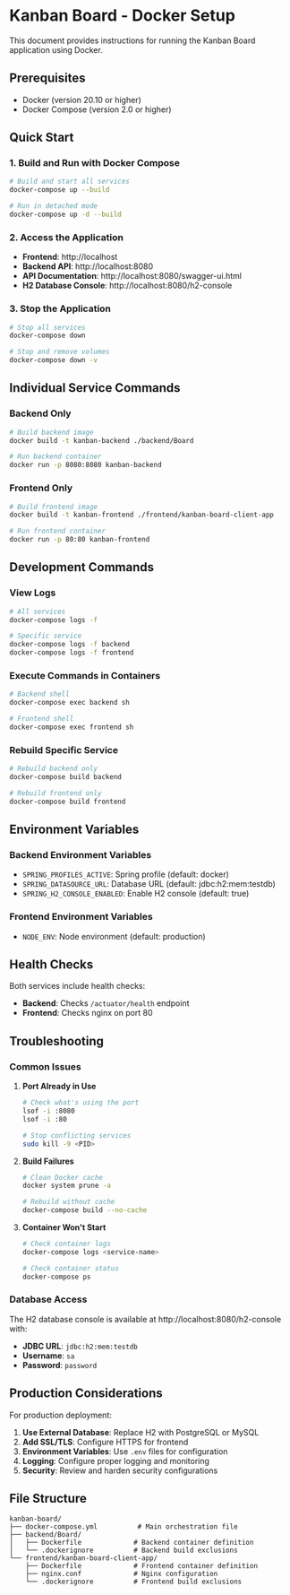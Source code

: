 # Kanban Board - Docker Setup

This document provides instructions for running the Kanban Board application using Docker.

## Prerequisites

- Docker (version 20.10 or higher)
- Docker Compose (version 2.0 or higher)

## Quick Start

### 1. Build and Run with Docker Compose

```bash
# Build and start all services
docker-compose up --build

# Run in detached mode
docker-compose up -d --build
```

### 2. Access the Application

- **Frontend**: http://localhost
- **Backend API**: http://localhost:8080
- **API Documentation**: http://localhost:8080/swagger-ui.html
- **H2 Database Console**: http://localhost:8080/h2-console

### 3. Stop the Application

```bash
# Stop all services
docker-compose down

# Stop and remove volumes
docker-compose down -v
```

## Individual Service Commands

### Backend Only

```bash
# Build backend image
docker build -t kanban-backend ./backend/Board

# Run backend container
docker run -p 8080:8080 kanban-backend
```

### Frontend Only

```bash
# Build frontend image
docker build -t kanban-frontend ./frontend/kanban-board-client-app

# Run frontend container
docker run -p 80:80 kanban-frontend
```

## Development Commands

### View Logs

```bash
# All services
docker-compose logs -f

# Specific service
docker-compose logs -f backend
docker-compose logs -f frontend
```

### Execute Commands in Containers

```bash
# Backend shell
docker-compose exec backend sh

# Frontend shell
docker-compose exec frontend sh
```

### Rebuild Specific Service

```bash
# Rebuild backend only
docker-compose build backend

# Rebuild frontend only
docker-compose build frontend
```

## Environment Variables

### Backend Environment Variables

- `SPRING_PROFILES_ACTIVE`: Spring profile (default: docker)
- `SPRING_DATASOURCE_URL`: Database URL (default: jdbc:h2:mem:testdb)
- `SPRING_H2_CONSOLE_ENABLED`: Enable H2 console (default: true)

### Frontend Environment Variables

- `NODE_ENV`: Node environment (default: production)

## Health Checks

Both services include health checks:

- **Backend**: Checks `/actuator/health` endpoint
- **Frontend**: Checks nginx on port 80

## Troubleshooting

### Common Issues

1. **Port Already in Use**
   ```bash
   # Check what's using the port
   lsof -i :8080
   lsof -i :80
   
   # Stop conflicting services
   sudo kill -9 <PID>
   ```

2. **Build Failures**
   ```bash
   # Clean Docker cache
   docker system prune -a
   
   # Rebuild without cache
   docker-compose build --no-cache
   ```

3. **Container Won't Start**
   ```bash
   # Check container logs
   docker-compose logs <service-name>
   
   # Check container status
   docker-compose ps
   ```

### Database Access

The H2 database console is available at http://localhost:8080/h2-console with:
- **JDBC URL**: `jdbc:h2:mem:testdb`
- **Username**: `sa`
- **Password**: `password`

## Production Considerations

For production deployment:

1. **Use External Database**: Replace H2 with PostgreSQL or MySQL
2. **Add SSL/TLS**: Configure HTTPS for frontend
3. **Environment Variables**: Use `.env` files for configuration
4. **Logging**: Configure proper logging and monitoring
5. **Security**: Review and harden security configurations

## File Structure

```
kanban-board/
├── docker-compose.yml          # Main orchestration file
├── backend/Board/
│   ├── Dockerfile             # Backend container definition
│   └── .dockerignore          # Backend build exclusions
└── frontend/kanban-board-client-app/
    ├── Dockerfile             # Frontend container definition
    ├── nginx.conf             # Nginx configuration
    └── .dockerignore          # Frontend build exclusions
``` 